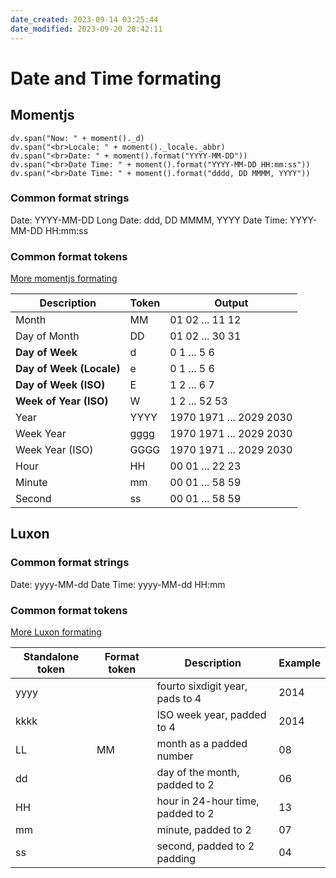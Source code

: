 ```yaml
---
date_created: 2023-09-14 03:25:44
date_modified: 2023-09-20 20:42:11
---
```


# Date and Time formating

## Momentjs

```dataviewjs
dv.span("Now: " + moment()._d)
dv.span("<br>Locale: " + moment()._locale._abbr)
dv.span("<br>Date: " + moment().format("YYYY-MM-DD"))
dv.span("<br>Date Time: " + moment().format("YYYY-MM-DD HH:mm:ss"))
dv.span("<br>Date Time: " + moment().format("dddd, DD MMMM, YYYY"))
```

### Common format strings

Date: YYYY-MM-DD
Long Date: ddd, DD MMMM, YYYY
Date Time: YYYY-MM-DD HH:mm:ss

### Common format tokens

[More momentjs formating](https://momentjscom.readthedocs.io/en/latest/moment/04-displaying/01-format/)

| Description              | Token | Output                  |
| ------------------------ | ----- | ----------------------- |
| Month                    | MM    | 01 02 ... 11 12         |
| Day of Month             | DD    | 01 02 ... 30 31         |
| **Day of Week**          | d     | 0 1 ... 5 6             |
| **Day of Week (Locale)** | e     | 0 1 ... 5 6             |
| **Day of Week (ISO)**    | E     | 1 2 ... 6 7             |
| **Week of Year (ISO)**   | W     | 1 2 ... 52 53           |
| Year                     | YYYY  | 1970 1971 ... 2029 2030 |
| Week Year                | gggg  | 1970 1971 ... 2029 2030 |
| Week Year (ISO)          | GGGG  | 1970 1971 ... 2029 2030 |
| Hour                     | HH    | 00 01 ... 22 23         |
| Minute                   | mm    | 00 01 ... 58 59         |
| Second                   | ss    | 00 01 ... 58 59         |

## Luxon

### Common format strings

Date: yyyy-MM-dd
Date Time: yyyy-MM-dd HH:mm

### Common format tokens

[More Luxon formating](https://moment.github.io/luxon/#/formatting)

| Standalone token | Format token | Description                         | Example |
| ---------------- | ------------ | ----------------------------------- | ------- |
| yyyy             |              | fourto sixdigit year, pads to 4 | 2014    |
| kkkk             |              | ISO week year, padded to 4          | 2014    |
| LL               | MM           | month as a padded number            | 08      |
| dd               |              | day of the month, padded to 2       | 06      |
| HH               |              | hour in 24-hour time, padded to 2   | 13      |
| mm               |              | minute, padded to 2                 | 07      |
| ss               |              | second, padded to 2 padding         | 04      |
